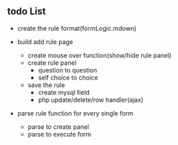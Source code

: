 ## todo List ##
* create the rule format(formLogic.mdown)
* build add rule page
    - create mouse over function(show/hide rule panel)
    - create rule panel
        + question to question
        + self choice to choice
    - save the rule
        + create mysql field
        + php update/delete/row handler(ajax)

* parse rule function for every single form
    - parse to create panel
    - parse to execute form